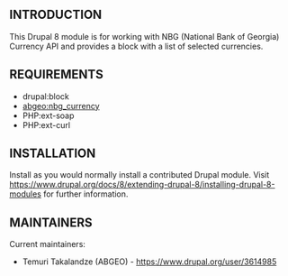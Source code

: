 INTRODUCTION
------------


This Drupal 8 module is for working with NBG (National Bank of Georgia)
Currency API and provides a block with a list of selected currencies.

REQUIREMENTS
------------


* drupal:block
* [abgeo:nbg_currency](https://packagist.org/packages/abgeo/nbg-currency)
* PHP:ext-soap
* PHP:ext-curl

INSTALLATION
------------

Install as you would normally install a contributed Drupal module. Visit
https://www.drupal.org/docs/8/extending-drupal-8/installing-drupal-8-modules
for further information.

MAINTAINERS
-----------

Current maintainers:
 * Temuri Takalandze (ABGEO) - https://www.drupal.org/user/3614985
